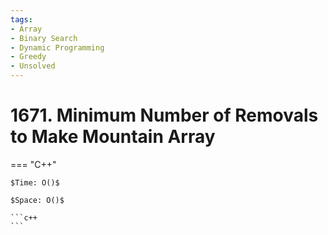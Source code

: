 ```yaml
---
tags:
- Array
- Binary Search
- Dynamic Programming
- Greedy
- Unsolved
---
```



# 1671. Minimum Number of Removals to Make Mountain Array

=== "C++"

    $Time: O()$

    $Space: O()$

    ```c++
    ```